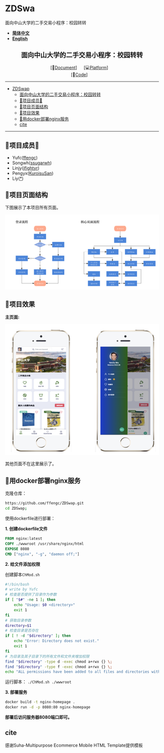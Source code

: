 # ZDSwa
面向中山大学的二手交易小程序：校园转转

- **[简体中文](./README-cn.md)**
- **[English](./README.md)**

<div align="center">

## 面向中山大学的二手交易小程序：校园转转
[📄[Document](hhttps://github.com/ffengc/ZDSwap/blob/main/README.md)] &emsp; [💻[Platform](https://www.nginx.org.cn/)] &emsp; <br>
[🌅[Code](https://github.com/ffengc/ZDSwap)] &emsp;<br>

</div>

***

- [ZDSwap](#zdswap)
  - [面向中山大学的二手交易小程序：校园转转](#面向中山大学的二手交易小程序校园转转)
  - [🌟项目成员🌟](#项目成员)
  - [📃项目页面结构](#项目页面结构)
  - [📸项目效果](#项目效果)
  - [🐳用docker部署nginx服务](#用docker部署nginx服务)
  - [cite](#cite)

***

## 🌟项目成员🌟

- Yufc([ffengc](https://github.com/ffengc))
- Songwh([ssugarwh](https://github.com/ssugarwh))
- Linjy([jfightyr](https://github.com/jfightyr))
- Pengyx([KuroisuSan](https://github.com/KuroisuSan))
- Liy([*](#))


## 📃项目页面结构

下图展示了本项目所有页面。

![](./assets/structure.png)

## 📸项目效果

**主页面:**

![](./assets/home.png)

其他页面不在这里展示了。

## 🐳用docker部署nginx服务

克隆仓库：
```bash
https://github.com/ffengc/ZDSwap.git
cd ZDSwap;
```

使用dockerfile进行部署：

**1. 创建dockerfile文件**

```dockerfile
FROM nginx:latest
COPY ./wwwroot /usr/share/nginx/html
EXPOSE 8080
CMD ["nginx", "-g", "daemon off;"]
```

**2. 给文件添加权限**

创建脚本`ChMod.sh`

```bash
#!/bin/bash
# write by Yufc
# 检查是否提供了目录作为参数
if [ "$#" -ne 1 ]; then
    echo "Usage: $0 <directory>"
    exit 1
fi
# 获取目录参数
directory=$1
# 检查目录是否存在
if [ ! -d "$directory" ]; then
    echo "Error: Directory does not exist."
    exit 1
fi
# 为目录及其子目录下的所有文件和文件夹增加权限
find "$directory" -type d -exec chmod a+rwx {} \;
find "$directory" -type f -exec chmod a+rwx {} \;
echo "ALL permissions have been added to all files and directories within $directory."
```

运行脚本： `./ChMod.sh ./wwwroot`

**3. 部署服务**

```bash
docker build -t nginx-homepage .
docker run -d -p 8080:80 nginx-homepage
```

**部署后访问服务器8080端口即可。**

## cite

感谢Suha-Multipurpose Ecommerce Mobile HTML Template提供模板
